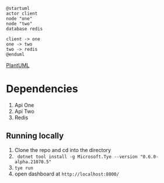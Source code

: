 ```plantuml
@startuml
actor client
node "one"
node "two"
database redis

client -> one
one -> two
two -> redis
@enduml
```

[PlantUML](https://blog.anoff.io/2018-07-31-diagrams-with-plantuml)

# Dependencies

1. Api One
2. Api Two
3. Redis

## Running locally

1. Clone the repo and cd into the directory
2. ` dotnet tool install -g Microsoft.Tye --version "0.6.0-alpha.21070.5"`
3. `tye run`
4. open dashboard at `http://localhost:8000/`